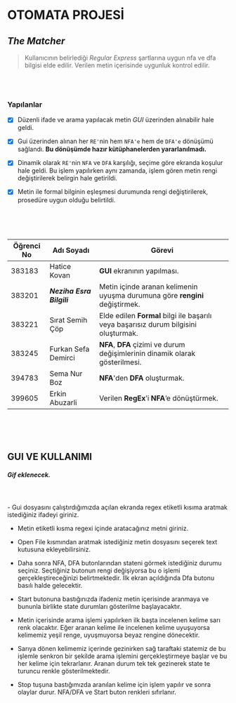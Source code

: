 # OTOMATA PROJESİ
## *The Matcher*
> Kullanıcının belirlediği _Regular Express_ şartlarına uygun nfa ve dfa bilgisi elde edilir. Verilen metin içerisinde uygunluk kontrol edilir.

<br>
<br>

### **Yapılanlar**
- [x] Düzenli ifade ve arama yapılacak metin _GUI_ üzerinden alınabilir hale geldi. 
- [x] Gui üzerinden alınan her `RE'`nin hem `NFA'e` hem de `DFA'e` dönüşümü sağlandı. **Bu dönüşümde hazır kütüphanelerden yararlanılmadı.**
- [x] Dinamik olarak `RE'`nin `NFA` ve `DFA` karşılığı, seçime göre ekranda koşulur hale geldi. Bu işlem yapılırken aynı zamanda, işlem gören metin rengi değiştirilerek belirgin hale getirildi.
- [x] Metin ile formal bilginin eşleşmesi durumunda rengi değiştirilerek, prosedüre uygun olduğu belirtildi.


<br>
<br>
<br>

Öğrenci No | Adı Soyadı | Görevi
------------ | ------------- | -------------
383183 | Hatice Kovan | **GUI** ekranının yapılması. |
383201 | *__Neziha Esra Bilgili__* | Metin içinde aranan kelimenin uyuşma durumuna göre **rengini** değiştirmek. |
383221 | Sırat Semih Çöp | Elde edilen **Formal** bilgi ile başarılı veya başarısız durum bilgisini oluşturmak. |
383245 | Furkan Sefa Demirci | **NFA**, **DFA** çizimi ve durum değişimlerinin dinamik olarak gösterilmesi. |
394783 | Sema Nur Boz | **NFA**'den **DFA** oluşturmak. |
399605 | Erkin Abuzarli | Verilen **RegEx**’i **NFA**’e dönüştürmek.  |


<br>
<br>
<br>

## GUI VE KULLANIMI
##### Gif eklenecek.
<br>
<br>
- Gui dosyasını çalıştırdığımızda açılan ekranda regex etiketli kısıma aratmak istediğiniz ifadeyi giriniz. 

- Metin etiketli kısma regexi içinde aratacağınız metni giriniz. 

- Open File kısmından aratmak istediğiniz metin dosyasını seçerek text kutusuna ekleyebilirsiniz. 

- Daha sonra NFA, DFA butonlarından stateni görmek istediğiniz durumu seçiniz. Seçtiğiniz butonun rengi değişiyorsa bu o işlemi gerçekleştireceğinizi belirtmektedir. İlk ekran açıldığında Dfa butonu basılı halde gelecektir. 

- Start butonuna bastığınızda ifadeniz metin içerisinde aranmaya ve bununla birlikte state durumları gösterilme başlayacaktır. 

- Metin içerisinde arama işlemi yapılırken ilk başta incelenen kelime sarı renk olacaktır. Eğer aranan kelime ile incelenen kelime uyuşuyorsa kelimemiz yeşil renge, uyuşmuyorsa beyaz rengine dönecektir. 

- Sarıya dönen kelimemiz içerinde gezinirken sağ taraftaki statemiz de bu işlemle senkron bir şekilde arama işlemini gerçekleştirmeye başlar ve bu her kelime için tekrarlanır. Aranan durum tek tek gezinerek state te turuncu renkle gösterilmektedir. 

- Stop tuşuna bastığımızda aranılan kelime için işlem yapılır ve sonra olaylar durur. NFA/DFA ve Start buton renkleri sıfırlanır. 


